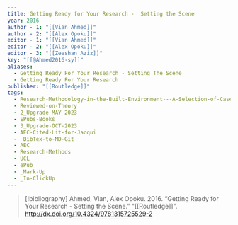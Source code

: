 ```yaml
---
title: Getting Ready for Your Research -  Setting the Scene
year: 2016
author - 1: "[[Vian Ahmed]]"
author - 2: "[[Alex Opoku]]"
editor - 1: "[[Vian Ahmed]]"
editor - 2: "[[Alex Opoku]]"
editor - 3: "[[Zeeshan Aziz]]"
key: "[[@Ahmed2016-sy]]"
aliases:
  - Getting Ready For Your Research - Setting The Scene
  - Getting Ready For Your Research
publisher: "[[Routledge]]"
tags:
  - Research-Methodology-in-the-Built-Environment---A-Selection-of-Case-Studies
  - Reviewed-on-Theory
  - 2_Upgrade-MAY-2023
  - EPubs-Books
  - 3_Upgrade-OCT-2023
  - AEC-Cited-Lit-for-Jacqui
  - _BibTex-to-MD-Git
  - AEC
  - Research-Methods
  - UCL
  - ePub
  - _Mark-Up
  - _In-ClickUp
---
```


> [!bibliography]
> Ahmed, Vian, Alex Opoku. 2016. “Getting Ready for Your Research -  Setting the Scene.” "[[Routledge]]". http://dx.doi.org/10.4324/9781315725529-2